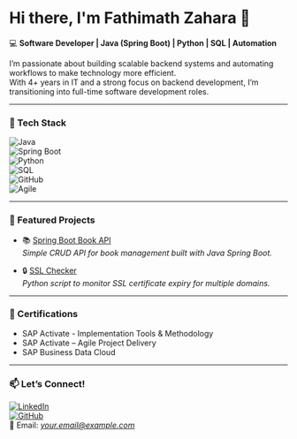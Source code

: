 # Hi there, I'm Fathimath Zahara 👋  

💻 **Software Developer | Java (Spring Boot) | Python | SQL | Automation**  

I’m passionate about building scalable backend systems and automating workflows to make technology more efficient.  
With 4+ years in IT and a strong focus on backend development, I’m transitioning into full-time software development roles.  

---

### 🔹 Tech Stack  
![Java](https://img.shields.io/badge/Java-ED8B00?style=for-the-badge&logo=openjdk&logoColor=white)  
![Spring Boot](https://img.shields.io/badge/Spring%20Boot-6DB33F?style=for-the-badge&logo=springboot&logoColor=white)  
![Python](https://img.shields.io/badge/Python-3776AB?style=for-the-badge&logo=python&logoColor=white)  
![SQL](https://img.shields.io/badge/SQL-336791?style=for-the-badge&logo=postgresql&logoColor=white)  
![GitHub](https://img.shields.io/badge/GitHub-181717?style=for-the-badge&logo=github&logoColor=white)  
![Agile](https://img.shields.io/badge/Agile-2496ED?style=for-the-badge&logo=jira&logoColor=white)  

---

### 🔹 Featured Projects  
- 📚 [Spring Boot Book API](https://github.com/fathimathzaharacb/springboot-book-api)  
  *Simple CRUD API for book management built with Java Spring Boot.*  

- 🔒 [SSL Checker](https://github.com/fathimathzaharacb/ssl-checker)  
  *Python script to monitor SSL certificate expiry for multiple domains.*  

---

### 🔹 Certifications  
- SAP Activate - Implementation Tools & Methodology  
- SAP Activate – Agile Project Delivery  
- SAP Business Data Cloud  

---

### 📫 Let’s Connect!  
[![LinkedIn](https://img.shields.io/badge/LinkedIn-blue?style=for-the-badge&logo=linkedin)](https://www.linkedin.com/in/fathimath-zahara/)  
[![GitHub](https://img.shields.io/badge/GitHub-000?style=for-the-badge&logo=github)](https://github.com/fathimathzaharacb)  
📧 Email: *your.email@example.com*  
